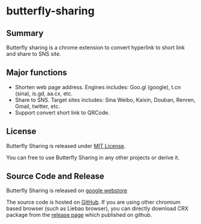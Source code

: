 # butterfly-sharing

## Summary

Butterfly sharing is a chrome extension to convert hyperlink to short link and share to SNS site.

## Major functions

* Shorten web page address. Engines includes: Goo.gl (google), t.cn (sina), is.gd, aa.cx, etc.
* Share to SNS. Target sites includes: Sina Weibo, Kaixin, Douban, Renren, Gmail, twitter, etc.
* Support convert short link to QRCode.

## License

Butterfly Sharing is released under [MIT License](http://en.wikipedia.org/wiki/MIT_License).

You can free to use Butterfly Sharing in any other projects or derive it.

## Source Code and Release

Butterfly Sharing is released on [google webstore](https://chrome.google.com/webstore/detail/pofanjellkmepliaagnpopjndkkdlolg)

The source code is hosted on [GitHub](https://github.com/deltacat/butterfly-sharing). If you are using other chromium based browser (such as Liebao browser), you can directly download CRX package from the [release page](https://github.com/deltacat/butterfly-sharing/releases) which published on github.
